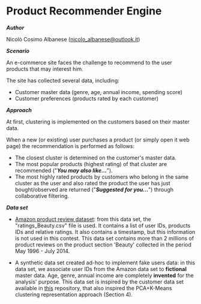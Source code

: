 # Product Recommender Engine

___Author___

Nicolò Cosimo Albanese (nicolo_albanese@outlook.it)

___Scenario___

An e-commerce site faces the challenge to recommend to the user products that may interest him.

The site has collected several data, including:

* Customer master data (genre, age, annual income, spending score)
* Customer preferences (products rated by each customer)

___Approach___

At first, clustering is implemented on the customers based on their master data.

When a new (or existing) user purchases a product (or simply open it web page) the recommendation is performed as follows:
* The closest cluster is determined on the customer's master data.
* The most popular products (highest rating) of that cluster are recommended ("___You may also like...___").
* The most highly rated products by customers who belong in the same cluster as the user and also rated the product the user has just bought/observed are returned ("___Suggested for you...___") through collaborative filtering.

___Data set___
* [Amazon product review dataset](https://www.kaggle.com/skillsmuggler/amazon-ratings): from this data set, the "ratings_Beauty.csv" file is used. It contains a list of user IDs, products IDs and relative ratings. It also contains a timestamp, but this information is not used in this contest. This data set contains more than 2 millions of product reviews on the product section 'Beauty' collected in the period May 1996 - July 2014.

* A synthetic data set created ad-hoc to implement fake users data: in this data set, we associate user IDs from the Amazon data set to __fictional__ master data. Age, genre, annual income are completely __invented__ for the analysis' purpose. This data set is inspired by the customer data set available in [this](https://github.com/lucko515/clustering-python/blob/master/Customer%20in%20Mall%20clusterng/Mall_Customers.csv) repository, that also inspired the PCA+K-Means clustering representation approach (Section 4).
